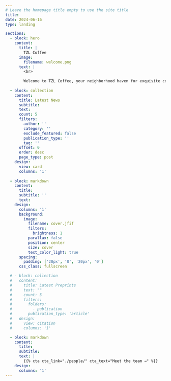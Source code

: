 ```yaml
---
# Leave the homepage title empty to use the site title
title:
date: 2024-06-16
type: landing

sections:
  - block: hero
    content:
      title: |
        TZL Coffee
      image:
        filename: welcome.png
      text: |
        <br>
        
        Welcome to TZL Coffee, your neighborhood haven for exquisite coffee and refreshing beverages, founded since 2024. At our café, we take pride in crafting the perfect cup of coffee, whether you prefer a bold Americano or a smooth and indulgent specialty latte. Our menu also features a delightful selection of floral teas and sparkling soft drinks, ensuring there's something for everyone.
  
  - block: collection
    content:
      title: Latest News
      subtitle:
      text:
      count: 5
      filters:
        author: ''
        category: ''
        exclude_featured: false
        publication_type: ''
        tag: ''
      offset: 0
      order: desc
      page_type: post
    design:
      view: card
      columns: '1'
  
  - block: markdown
    content:
      title:
      subtitle: ''
      text:
    design:
      columns: '1'
      background:
        image: 
          filename: cover.jfif
          filters:
            brightness: 1
          parallax: false
          position: center
          size: cover
          text_color_light: true
      spacing:
        padding: ['20px', '0', '20px', '0']
      css_class: fullscreen

  # - block: collection
  #   content:
  #     title: Latest Preprints
  #     text: ""
  #     count: 5
  #     filters:
  #       folders:
  #         - publication
  #       publication_type: 'article'
  #   design:
  #     view: citation
  #     columns: '1'

  - block: markdown
    content:
      title:
      subtitle:
      text: |
        {{% cta cta_link="./people/" cta_text="Meet the team →" %}}
    design:
      columns: '1'
---
```

